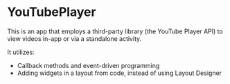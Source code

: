 # YouTubePlayer

This is an app that employs a third-party library (the YouTube Player API) to view videos in-app or via a standalone activity.

It utilizes:
- Callback methods and event-driven programming
- Adding widgets in a layout from code, instead of using Layout Designer
